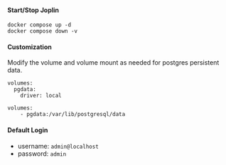 #### Start/Stop Joplin

```
docker compose up -d
docker compose down -v
```

#### Customization
Modify the volume and volume mount as needed for postgres persistent data.

```
volumes:
  pgdata:
    driver: local

volumes:
    - pgdata:/var/lib/postgresql/data
```

#### Default Login
- username: `admin@localhost`
- password: `admin`